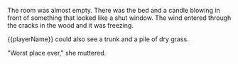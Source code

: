 The room was almost empty. There was the bed and a candle blowing in front of something that looked like a shut window. The wind entered through the cracks in the wood and it was freezing.

{{playerName}} could also see a trunk and a pile of dry grass.

"Worst place ever," she muttered.
